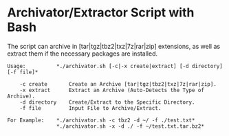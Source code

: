 # Archivator/Extractor Script with Bash

The script can archive in [tar|tgz|tbz2|txz|7z|rar|zip] extensions, as well as extract them if the necessary packages are installed.

    Usage:          *./archivator.sh [-c|-x create|extract] [-d directory] [-f file]*

        -c create       Create an Archive [tar|tgz|tbz2|txz|7z|rar|zip].
        -x extract      Extract an Archive (Auto-Detects the Type of Archive).
        -d directory    Create/Extract to the Specific Directory.
        -f file         Input File to Archive/Extract.

    For Example:    *./archivator.sh -c tbz2 -d ~/ -f ./test.txt*  
                    *./archivator.sh -x -d ./ -f ~/test.txt.tar.bz2*